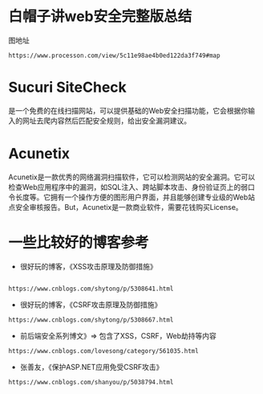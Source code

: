 # 白帽子讲web安全完整版总结
图地址
```
https://www.processon.com/view/5c11e98ae4b0ed122da3f749#map
```

# Sucuri SiteCheck
是一个免费的在线扫描网站，可以提供基础的Web安全扫描功能，它会根据你输入的网址去爬内容然后匹配安全规则，给出安全漏洞建议。

# Acunetix
Acunetix是一款优秀的网络漏洞扫描软件，它可以检测网站的安全漏洞。它可以检查Web应用程序中的漏洞，如SQL注入、跨站脚本攻击、身份验证页上的弱口令长度等。它拥有一个操作方便的图形用户界面，并且能够创建专业级的Web站点安全审核报告。But，Acunetix是一款商业软件，需要花钱购买License。

# 一些比较好的博客参考
- 很好玩的博客，《XSS攻击原理及防御措施》  
```

https://www.cnblogs.com/shytong/p/5308641.html
```
- 很好玩的博客，《CSRF攻击原理及防御措施》
```
https://www.cnblogs.com/shytong/p/5308667.html
```
- 前后端安全系列博文》=> 包含了XSS，CSRF，Web劫持等内容
```
https://www.cnblogs.com/lovesong/category/561035.html
```
- 张善友，《保护ASP.NET应用免受CSRF攻击》
```
https://www.cnblogs.com/shanyou/p/5038794.html
```
